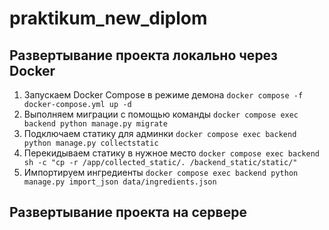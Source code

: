 # praktikum_new_diplom

## Развертывание проекта локально через Docker
1. Запускаем Docker Compose в режиме демона `docker compose -f docker-compose.yml up -d`
2. Выполняем миграции с помощью команды `docker compose exec backend python manage.py migrate`
3. Подключаем статику для админки `docker compose exec backend python manage.py collectstatic`
4. Перекидываем статику в нужное место `docker compose exec backend sh -c "cp -r /app/collected_static/. /backend_static/static/"`
5. Импортируем ингредиенты `docker compose exec backend python manage.py import_json data/ingredients.json`

## Развертывание проекта на сервере